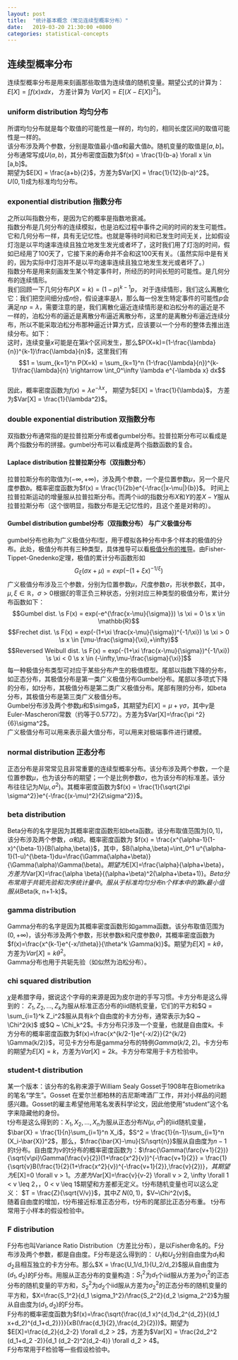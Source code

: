 ```yaml
---
layout: post
title:  "统计基本概念（常见连续型概率分布）"
date:   2019-03-20 21:30:00 +0800
categories: statistical-concepts
---
```


## 连续型概率分布
连续型概率分布是用来刻画那些取值为连续值的随机变量。期望公式的计算为：$E[X] = \int f(x)xdx$， 方差计算为 $Var[X] = E[(X-E[X])^2]$。

### uniform distribution 均匀分布
所谓均匀分布就是每个取值的可能性是一样的，均匀的，相同长度区间的取值可能性是一样的。  
该分布涉及两个参数，分别是取值最小值$a$和最大值$b$。随机变量的取值是$[a,b]$。分布通常写成$U(a,b)$，其分布密度函数为$f(x) = \frac{1}{b-a} \forall x \in [a,b]$。  
期望为$E[X] = \frac{a+b}{2}$，方差为$Var[X] = \frac{1}{12}(b-a)^2$。  
$U(0,1)$成为标准均匀分布。

### exponential distribution 指数分布
之所以叫指数分布，是因为它的概率是指数地衰减。  
指数分布是几何分布的连续模拟，也是泊松过程中事件之间的时间的发生可能性。它和几何分布一样，具有无记忆性。也就是等待时间和已发生时间无关，比如假设灯泡是以平均速率连续且独立地发生发光或者坏了，这时我们用了灯泡的时间，假如已经用了100天了，它接下来的寿命并不会和这100天有关。（虽然实际中是有关的，因为实际中灯泡并不是以平均速率连续且独立地发生发光或者坏了。）  
指数分布是用来刻画发生某个特定事件时，所经历的时间长短的可能性。是几何分布的连续情形。  
我们回顾一下几何分布$P(X=k) = (1-p)^{k-1}p$，
对于连续情形，我们这么离散化它：我们把空间细分成$n$份，假设速率是$\lambda$，那么每一份发生特定事件的可能性$p$会满足$np = \lambda$，需要注意的是，我们离散化逼近连续情形是和泊松分布的逼近是不一样的，泊松分布的逼近是离散分布逼近离散分布，这里的是离散分布逼近连续分布，所以不能采取泊松分布那种逼近计算方式，应该要以一个分布的整体去推出连续分布。如下：  
这时，连续变量$x$可能是在第$k$个区间发生，那么$P(X=k)=(1-\frac{\lambda}{n})^{k-1}\frac{\lambda}{n}$，这里我们有$$1 = \sum_{k=1}^n P(X=k) = \sum_{k=1}^n (1-\frac{\lambda}{n})^{k-1}\frac{\lambda}{n} \rightarrow \int_0^\infty \lambda e^{-\lambda x} dx$$  
因此，概率密度函数为$f(x) = \lambda e^{-\lambda x}$， 期望为$E[X] = \frac{1}{\lambda}$， 方差为$Var[X] = \frac{1}{\lambda^2}$。

### double exponential distribution 双指数分布
双指数分布通常指的是拉普拉斯分布或者gumbel分布。拉普拉斯分布可以看成是两个指数分布的拼接。gumbel分布可以看成是两个指数函数的复合。 

#### Laplace distribution 拉普拉斯分布（双指数分布）
拉普拉斯分布的取值为$(-\infty,+\infty)$，涉及两个参数，一个是位置参数$\mu$，另一个是尺度参数$b$。概率密度函数为$f(x) = \frac{1}{2b}e^{-\frac{|x-\mu|}{b}}$。
时间上拉普拉斯运动的增量服从拉普拉斯分布。而两个iid的指数分布$X$和$Y$的差$X-Y$服从拉普拉斯分布（这个很明显，指数分布是无记忆性的，且这个差是对称的）。


#### Gumbel distribution gumbel分布（双指数分布） 与广义极值分布
gumbel分布也称为广义极值分布I型，用于模拟各种分布中多个样本的极值的分布。此处，极值分布共有三种类型，具体推导可以看[极值分布的推导][extreme_value_induce]。由Fisher-Tippet-Gnedenko定理，极值的累计分布函数形如
$$G_{\xi}(\sigma x+\mu)=exp(-(1+\xi x)^{-1/\xi})$$
广义极值分布涉及三个参数，分别为位置参数$\mu$，尺度参数$\sigma$，形状参数$\xi$，其中，$\mu ,\xi \in \mathbb{R}$，$\sigma > 0$根据$\xi$的零正负三种状态，分别对应三种类型的极值分布，累计分布函数如下：
$$Gumbel dist. \s F(x) = exp(-e^{\frac{x-\mu}{\sigma}}) \s \xi = 0 \s x \in \mathbb{R}$$
$$Frechet dist. \s F(x) = exp(-(1+\xi \frac{x-\mu}{\sigma})^{-1/\xi}) \s \xi > 0 \s x \in [\mu-\frac{\sigma}{\xi},+\infty)$$
$$Reversed Weibull dist. \s F(x) = exp(-(1+\xi \frac{x-\mu}{\sigma})^{-1/\xi}) \s \xi < 0 \s x \in (-\infty,\mu-\frac{\sigma}{\xi}]$$
每一种极值分布类型可对应于某些分布产生的极值模型。尾部以指数下降的分布，如正态分布，其极值分布是第一类广义极值分布Gumbel分布。尾部以多项式下降的分布，如t分布，其极值分布是第二类广义极值分布。尾部有限的分布，如beta分布，其极值分布是第三类广义极值分布。  
Gumbel分布涉及两个参数$\mu$和$\simga$，其期望为$E[X]=\mu + \gamma \sigma$，其中$\gamma$是Euler-Mascheroni常数（约等于0.5772）。方差为$Var[X]=\frac{\pi ^2}{6}\sigma^2$。  
广义极值分布可以用来表示最大值分布，可以用来对极端事件进行建模。

### normal distribution 正态分布
正态分布是非常常见且非常重要的连续型概率分布。该分布涉及两个参数，一个是位置参数$\mu$，也为该分布的期望；一个是比例参数$\sigma$，也为该分布的标准差。该分布往往记为$N(\mu,\sigma^2)$。其概率密度函数为$f(x) = \frac{1}{\sqrt{2\pi \sigma^2}}e^{-\frac{(x-\mu)^2}{2\sigma^2}}$。


### beta distribution
Beta分布的名字是因为其概率密度函数形如beta函数。该分布取值范围为$[0,1]$，该分布涉及两个参数，$\alpha$和$\beta$。概率密度函数为
$f(x) = \frac{x^{\alpha-1}(1-x)^{\beta-1}}{B(\alpha,\beta)}$，其中，$B(\alpha,\beta)=\int_0^1 u^{\alpha-1}(1-u)^{\beta-1}du=\frac{\Gamma(\alpha+\beta)}{\Gamma(\alpha)\Gamma(\beta)$。期望为$E[X]=\frac{\alpha}{\alpha+\beta}$，方差为$Var[X]=\frac{\alpha \beta}{(\alpha+\beta)^2(\alpha+\beta+1)}$。  
Beta分布常用于共轭先验和次序统计量中。服从于标准均匀分布$n$个样本中的第$k$最小值服从$Beta(k, n+1-k)$。

### gamma distribution
Gamma分布的名字是因为其概率密度函数形如gamma函数。该分布取值范围为$(0,+\infty)$，该分布涉及两个参数，形状参数$k$和尺度参数$\theta$，其概率密度函数为$f(x)=\frac{x^{k-1}e^{-x/\theta}}{\theta^k \Gamma(k)}$。期望为$E[X]=k\theta$，方差为$Var[X]=k\theta^2$。  
Gamma分布也用于共轭先验（如似然为泊松分布）。

### chi squared distribution
$\chi$是希腊字母，据说这个字母的来源是因为皮尔逊的手写习惯。卡方分布是这么得到的：
$Z_1,Z_2,\dots,Z_k$为服从标准正态分布的iid随机变量，它们的平方和$Q = \sum_{i=1}^k Z_i^2$服从具有$k$个自由度的卡方分布，通常表示为$Q ~ \Chi^2(k)$ 或$Q ~ \Chi_k^2$。卡方分布只涉及一个变量，也就是自由度$k$。卡方分布的概率密度函数为$f(x)=\frac{x^{k/2-1}e^{-x/2}}{2^{k/2} \Gamma(k/2)}$，可见卡方分布是gamma分布的特例$Gamma(k/2,2)$。卡方分布的期望为$E[X]=k$，方差为$Var[X]=2k$。卡方分布常用于卡方检验中。

### student-t distribution 
某一个版本：该分布的名称来源于William Sealy Gosset于1908年在Biometrika的笔名“学生”。Gosset 在爱尔兰都柏林的吉尼斯啤酒厂工作，并对小样品的问题感兴趣。Gosset的雇主希望他用笔名发表科学论文，因此他使用“student”这个名字来隐藏他的身份。  
t分布是这么得到的：$X_1,X_2,\dots,X_n$为服从正态分布$N(\mu,\sigma^2)$的iid随机变量，$\bar{X} = \frac{1}{n}\sum_{i=1}^n X_i$，$S^2 = \frac{1}{n-1}\sum_{i=1}^n (X_i-\bar{X})^2$，那么，$\frac{\bar{X}-\mu}{S/\sqrt{n}}$服从自由度为$n-1$的t分布。自由度为$v$的t分布的概率密度函数为：$\frac{\Gamma(\farc{v+1}{2})}{\sqrt{v\pi}\Gamma(\frac{v}{2})(1+\frac{x^2}{v})^{-\frac{v+1}{2}} = \frac{1}{\sqrt{v}B(\frac{1}{2}(1+\frac{x^2}{v})^{-\frac{v+1}{2}},\frac{v}{2})}$，其期望为$E[X]=0 \forall v > 1$。方差为$Var[X]=\frac{v}{v-2} \forall v > 2, \infty \forall 1 < v \leq 2$，，$0 < v \leq 1$期望和方差都无定义。t分布随机变量也可以这么定义：
$T = \frac{Z}{\sqrt{V/v}}$，其中$Z~N(0,1)$，$V~\Chi^2(v)$。  
随着自由度的增加，t分布接近标准正态分布，t分布的尾部比正态分布重。 t分布常用于小样本的假设检验中。


### F distribution
F分布也叫Variance Ratio Distribution（方差比分布），是以Fisher命名的。F分布涉及两个参数，都是自由度。F分布是这么得到的：
$U_1$和$U_2$分别自由度为$d_1$和$d_2$且相互独立的卡方分布。那么$X = \frac{U_1/d_1}{U_2/d_2}$服从自由度为$(d_1,d_2)$的F分布。用服从正态分布的变量构造：$S_1^2$为$d_1$个iid服从方差为$\sigma_1^2$的正态分布的随机变量的平方和，$S_2^2$为$d_2$个iid服从方差为$\sigma_2^2$的正态分布的随机变量的平方和，$X=\frac{S_1^2}{d_1 \sigma_1^2}/\frac{S_2^2}{d_2 \sigma_2^2}$为服从自由度为$(d_1,d_2)$的F分布。  
F分布的概率密度函数为$f(x)=\frac{\sqrt{\frac{(d_1 x)^{d_1}d_2^{d_2}}{(d_1 x+d_2)^{d_1+d_2}}}}{xB(\frac{d_1}{2},\frac{d_2}{2})}$。期望为$E[X]=\frac{d_2}{d_2-2} \forall d_2 > 2$，方差为$Var[X] = \frac{2d_2^2 (d_1+d_2 -2)}{d_1 (d_2-2)^2(d_2-4)} \forall d_2 > 4$。  
F分布常用于F检验等一些假设检验中。

[extreme_value_induce]:https://ckrao.wordpress.com/2012/06/10/outline-proof-of-the-extreme-value-theorem-in-statistics/
